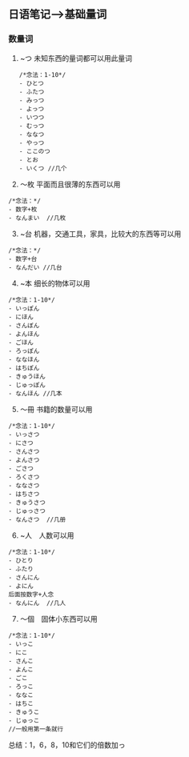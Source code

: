 ## 日语笔记-->基础量词



### 数量词

1. ~つ 未知东西的量词都可以用此量词
```
   /*念法：1-10*/
   - ひとつ
   - ふたつ
   - みっつ
   - よっつ
   - いつつ
   - むっつ
   - ななつ
   - やっつ
   - ここのつ
   - とお
   - いくつ //几个
```
2. ～枚 平面而且很薄的东西可以用
```
/*念法：*/
- 数字+枚
- なんまい  //几枚
```
3. ~台 机器，交通工具，家具，比较大的东西等可以用
```
/*念法：*/
- 数字+台
- なんだい //几台
```
4. ~本 细长的物体可以用
```
/*念法：1-10*/
- いっぽん
- にほん
- さんぼん
- よんほん
- ごほん
- ろっぽん
- ななほん
- はちぽん
- きゅうほん
- じゅっぽん
- なんほん //几本
```
5. ～冊 书籍的数量可以用
```
/*念法：1-10*/
- いっさつ
- にさつ
- さんさつ
- よんさつ
- ごさつ
- ろくさつ
- ななさつ
- はちさつ
- きゅうさつ
- じゅっさつ
- なんさつ  //几册
```
6. ~人　人数可以用
```
/*念法：1-10*/
- ひとり
- ふたり
- さんにん
- よにん
后面按数字+人念
- なんにん  //几人
```
7. ～個　固体小东西可以用
```
/*念法：1-10*/
- いっこ
- にこ
- さんこ
- よんこ
- ごこ
- ろっこ
- ななこ
- はちこ
- きゅうこ
- じゅっこ
//一般用第一条就行
```
总结：1，6，8，10和它们的倍数加っ
